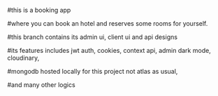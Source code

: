 #this is a booking app

#where you can book an hotel and reserves some rooms for yourself.

#this branch contains its admin ui, client ui and api designs

#its features includes jwt auth, cookies, context api, admin dark mode, cloudinary, 

#mongodb hosted locally for this project not atlas as usual, 

#and many other logics
